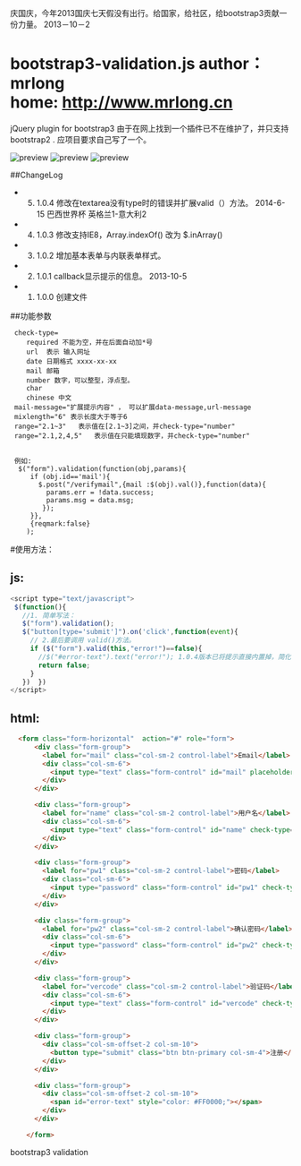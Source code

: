 庆国庆，今年2013国庆七天假没有出行。给国家，给社区，给bootstrap3贡献一份力量。 2013－10－2

bootstrap3-validation.js
author：mrlong  
home: http://www.mrlong.cn
========================

jQuery plugin for bootstrap3
由于在网上找到一个插件已不在维护了，并只支持bootstrap2 . 应项目要求自己写了一个。

![preview](https://github.com/mrlong/bootstrap3-validation.js/blob/master/test/test.png?raw=true)
![preview](https://github.com/mrlong/bootstrap3-validation.js/blob/master/test/test2.png?raw=true)
![preview](https://github.com/mrlong/bootstrap3-validation.js/blob/master/test/test3.png?raw=true)

##ChangeLog
 - 5. 1.0.4  修改在textarea没有type时的错误并扩展valid（）方法。 2014-6-15 巴西世界杯 英格兰1-意大利2
 - 4. 1.0.3  修改支持IE8，Array.indexOf() 改为 $.inArray()
 - 3. 1.0.2  增加基本表单与内联表单样式。
 - 2. 1.0.1  callback显示提示的信息。 2013-10-5
 - 1. 1.0.0  创建文件 
  

##功能参数
```
 check-type=
    required 不能为空，并在后面自动加*号
    url  表示 输入网址
    date 日期格式 xxxx-xx-xx
    mail 邮箱
    number 数字，可以整型，浮点型。
    char 
    chinese 中文
 mail-message="扩展提示内容" ， 可以扩展data-message,url-message  
 mixlength="6" 表示长度大于等于6
 range="2.1~3"   表示值在[2.1~3]之间，并check-type="number"
 range="2.1,2,4,5"   表示值在只能填现数字，并check-type="number" 


 例如:
  $("form").validation(function(obj,params){
     if (obj.id=='mail'){
       $.post("/verifymail",{mail :$(obj).val()},function(data){
         params.err = !data.success;
         params.msg = data.msg;
        });
     }},
     {reqmark:false}
    );
```

#使用方法：

## js:

```js
<script type="text/javascript">
 $(function(){
   //1. 简单写法：
   $("form").validation();
   $("button[type='submit']").on('click',function(event){
     // 2.最后要调用 valid()方法。
     if ($("form").valid(this,"error!")==false){
       //$("#error-text").text("error!"); 1.0.4版本已将提示直接内置掉，简化前端。
       return false;
     }
   })  })
</script>
```


## html:
```html
  <form class="form-horizontal"  action="#" role="form">
      <div class="form-group">
        <label for="mail" class="col-sm-2 control-label">Email</label>
        <div class="col-sm-6">
          <input type="text" class="form-control" id="mail" placeholder="xxxx@qq.com" check-type="mail required">
        </div>
      </div>

      <div class="form-group">
        <label for="name" class="col-sm-2 control-label">用户名</label>
        <div class="col-sm-6">
          <input type="text" class="form-control" id="name" check-type="required" required-message="请填写你的大名。">
        </div>
      </div>

      <div class="form-group">
        <label for="pw1" class="col-sm-2 control-label">密码</label>
        <div class="col-sm-6">
          <input type="password" class="form-control" id="pw1" check-type="required" minlength="6">
        </div>
      </div>

      <div class="form-group">
        <label for="pw2" class="col-sm-2 control-label">确认密码</label>
        <div class="col-sm-6">
          <input type="password" class="form-control" id="pw2" check-type="required" minlength="6">
        </div>
      </div>  

      <div class="form-group">
        <label for="vercode" class="col-sm-2 control-label">验证码</label>
        <div class="col-sm-6">
          <input type="text" class="form-control" id="vercode" check-type="number" range="2.2,5">
        </div>
      </div>  

      <div class="form-group">
        <div class="col-sm-offset-2 col-sm-10">
          <button type="submit" class="btn btn-primary col-sm-4">注册</button>
        </div>
      </div>

      <div class="form-group">
        <div class="col-sm-offset-2 col-sm-10">
          <span id="error-text" style="color: #FF0000;"></span>
        </div>
      </div>

    </form>
```

bootstrap3 validation
